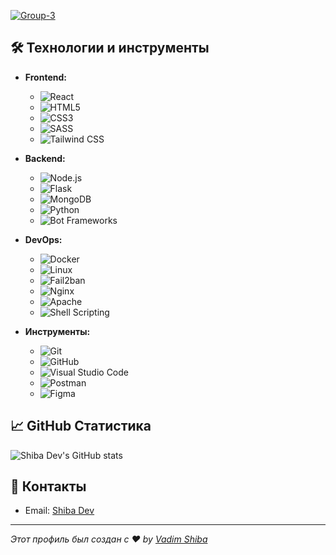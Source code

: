 <a href="https://imgbb.com/"><img src="https://i.ibb.co.com/rHMgMXF/Group-3.png" alt="Group-3" border="0"></a>

## 🛠 Технологии и инструменты

- **Frontend:**
  - ![React](https://img.shields.io/badge/-React-333?style=flat-square&logo=react)
  - ![HTML5](https://img.shields.io/badge/-HTML5-333?style=flat-square&logo=html5)
  - ![CSS3](https://img.shields.io/badge/-CSS3-333?style=flat-square&logo=css3)
  - ![SASS](https://img.shields.io/badge/-SASS-333?style=flat-square&logo=sass)
  - ![Tailwind CSS](https://img.shields.io/badge/-TailwindCSS-333?style=flat-square&logo=tailwind-css)

- **Backend:**
  - ![Node.js](https://img.shields.io/badge/-Node.js-333?style=flat-square&logo=node.js)
  - ![Flask](https://img.shields.io/badge/-Flask-333?style=flat-square&logo=flask)
  - ![MongoDB](https://img.shields.io/badge/-MongoDB-333?style=flat-square&logo=mongodb)
  - ![Python](https://img.shields.io/badge/-Python-333?style=flat-square&logo=python)
  - ![Bot Frameworks](https://img.shields.io/badge/-Bot_Frameworks-333?style=flat-square&logo=python)

- **DevOps:**
  - ![Docker](https://img.shields.io/badge/-Docker-333?style=flat-square&logo=docker)
  - ![Linux](https://img.shields.io/badge/-Linux-333?style=flat-square&logo=linux)
  - ![Fail2ban](https://img.shields.io/badge/-Fail2ban-333?style=flat-square&logo=fail2ban)
  - ![Nginx](https://img.shields.io/badge/-Nginx-333?style=flat-square&logo=nginx)
  - ![Apache](https://img.shields.io/badge/-Apache-333?style=flat-square&logo=apache)
  - ![Shell Scripting](https://img.shields.io/badge/-Shell_Scripting-333?style=flat-square&logo=gnu-bash)

- **Инструменты:**
  - ![Git](https://img.shields.io/badge/-Git-333?style=flat-square&logo=git)
  - ![GitHub](https://img.shields.io/badge/-GitHub-333?style=flat-square&logo=github)
  - ![Visual Studio Code](https://img.shields.io/badge/-VSCode-333?style=flat-square&logo=visual-studio-code)
  - ![Postman](https://img.shields.io/badge/-Postman-333?style=flat-square&logo=postman)
  - ![Figma](https://img.shields.io/badge/-Figma-333?style=flat-square&logo=figma)

## 📈 GitHub Статистика

![Shiba Dev's GitHub stats](https://github-readme-stats.vercel.app/api?username=vadimshiba&show_icons=true&theme=radical)

## 🔗 Контакты

- Email: [Shiba Dev](mailto:vadimshiva@duck.com)


---

_Этот профиль был создан с ❤️ by [Vadim Shiba](https://github.com/vadimshiba)_
